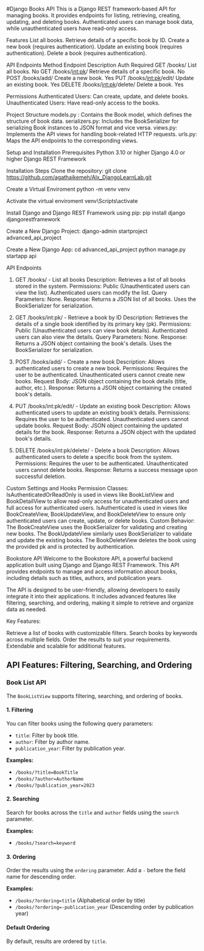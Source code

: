 #Django Books API
This is a Django REST framework-based API for managing books. It provides endpoints for listing, retrieving, creating, updating, and deleting books. Authenticated users can manage book data, while unauthenticated users have read-only access.

Features
List all books.
Retrieve details of a specific book by ID.
Create a new book (requires authentication).
Update an existing book (requires authentication).
Delete a book (requires authentication).


API Endpoints
Method	Endpoint	             Description	                         Auth Required
GET	    /books/	                 List all books.	                          No
GET	    /books/<int:pk>/	     Retrieve details of a specific book.	      No
POST	/books/add/	             Create a new book.	                          Yes
PUT	    /books/<int:pk>/edit/	 Update an existing book.	                  Yes
DELETE	/books/<int:pk>/delete/	 Delete a book.	                              Yes


Permissions
Authenticated Users: Can create, update, and delete books.
Unauthenticated Users: Have read-only access to the books.

Project Structure
models.py : Contains the Book model, which defines the structure of book data.
serializers.py: Includes the BookSerializer for serializing Book instances to JSON format and vice versa.
views.py: Implements the API views for handling book-related HTTP requests.
urls.py: Maps the API endpoints to the corresponding views.



Setup and Installation
Prerequisites
Python 3.10 or higher
Django 4.0 or higher
Django REST Framework


Installation Steps
Clone the repository:
git clone https://github.com/agathaikemeh/Alx_DjangoLearnLab.git


Create a Virtual Enviroment
python -m venv venv

Activate the virtual enviroment
venv\Scripts\activate

Install Django and Django REST Framework using pip:
pip install django djangorestframework

Create a New Django Project:
django-admin startproject advanced_api_project

Create a New Django App:
cd advanced_api_project
python manage.py startapp api




API Endpoints
1. GET /books/ - List all books
Description: Retrieves a list of all books stored in the system.
Permissions:
Public (Unauthenticated users can view the list).
Authenticated users can modify the list.
Query Parameters: None.
Response:
Returns a JSON list of all books.
Uses the BookSerializer for serialization.


2. GET /books/int:pk/ - Retrieve a book by ID
Description: Retrieves the details of a single book identified by its primary key (pk).
Permissions:
Public (Unauthenticated users can view book details).
Authenticated users can also view the details.
Query Parameters: None.
Response:
Returns a JSON object containing the book's details.
Uses the BookSerializer for serialization.

3. POST /books/add/ - Create a new book
Description: Allows authenticated users to create a new book.
Permissions:
Requires the user to be authenticated.
Unauthenticated users cannot create new books.
Request Body:
JSON object containing the book details (title, author, etc.).
Response:
Returns a JSON object containing the created book's details.

4. PUT /books/int:pk/edit/ - Update an existing book
Description: Allows authenticated users to update an existing book’s details.
Permissions:
Requires the user to be authenticated.
Unauthenticated users cannot update books.
Request Body:
JSON object containing the updated details for the book.
Response:
Returns a JSON object with the updated book's details.

5. DELETE /books/int:pk/delete/ - Delete a book
Description: Allows authenticated users to delete a specific book from the system.
Permissions:
Requires the user to be authenticated.
Unauthenticated users cannot delete books.
Response:
Returns a success message upon successful deletion.


Custom Settings and Hooks
Permission Classes:
IsAuthenticatedOrReadOnly is used in views like BookListView and BookDetailView to allow read-only access for unauthenticated users and full access for authenticated users.
IsAuthenticated is used in views like BookCreateView, BookUpdateView, and BookDeleteView to ensure only authenticated users can create, update, or delete books.
Custom Behavior:
The BookCreateView uses the BookSerializer for validating and creating new books.
The BookUpdateView similarly uses BookSerializer to validate and update the existing books.
The BookDeleteView deletes the book using the provided pk and is protected by authentication.





Bookstore API
Welcome to the Bookstore API, a powerful backend application built using Django and Django REST Framework. This API provides endpoints to manage and access information about books, including details such as titles, authors, and publication years.

The API is designed to be user-friendly, allowing developers to easily integrate it into their applications. It includes advanced features like filtering, searching, and ordering, making it simple to retrieve and organize data as needed.

Key Features:

Retrieve a list of books with customizable filters.
Search books by keywords across multiple fields.
Order the results to suit your requirements.
Extendable and scalable for additional features.



## API Features: Filtering, Searching, and Ordering

### Book List API
The `BookListView` supports filtering, searching, and ordering of books.

#### **1. Filtering**
You can filter books using the following query parameters:
- `title`: Filter by book title.
- `author`: Filter by author name.
- `publication_year`: Filter by publication year.

**Examples:**
- `/books/?title=BookTitle`
- `/books/?author=AuthorName`
- `/books/?publication_year=2023`

#### **2. Searching**
Search for books across the `title` and `author` fields using the `search` parameter.

**Examples:**
- `/books/?search=keyword`

#### **3. Ordering**
Order the results using the `ordering` parameter. Add a `-` before the field name for descending order.

**Examples:**
- `/books/?ordering=title` (Alphabetical order by title)
- `/books/?ordering=-publication_year` (Descending order by publication year)

#### Default Ordering
By default, results are ordered by `title`.
